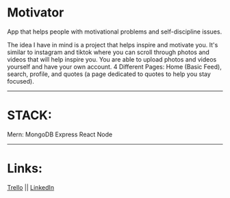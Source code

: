 # Motivator
App that helps people with motivational problems and self-discipline issues.



The idea I have in mind is a project that helps inspire and motivate you. It's similar to instagram and tiktok where you can scroll through photos and videos that will help inspire you.
You are able to upload photos and videos yourself and have your own account.
4 Different Pages: Home (Basic Feed), search, profile, and quotes (a page dedicated to quotes to help you stay focused).

----------------------------------------------------------------------------------------------------------------
# STACK:
Mern:
  MongoDB
  Express
  React
  Node
  
  ----------------------------------------------------------------------------------------------------------------
  
# Links:
<a href="https://trello.com/invite/b/rgbIkz1X/a178aa1c51fdbf170e18373ad186ce7a/motivator-project" target="_blank">Trello</a> ||
<a href="www.linkedin.com/in/philippecovington">LinkedIn</a>

